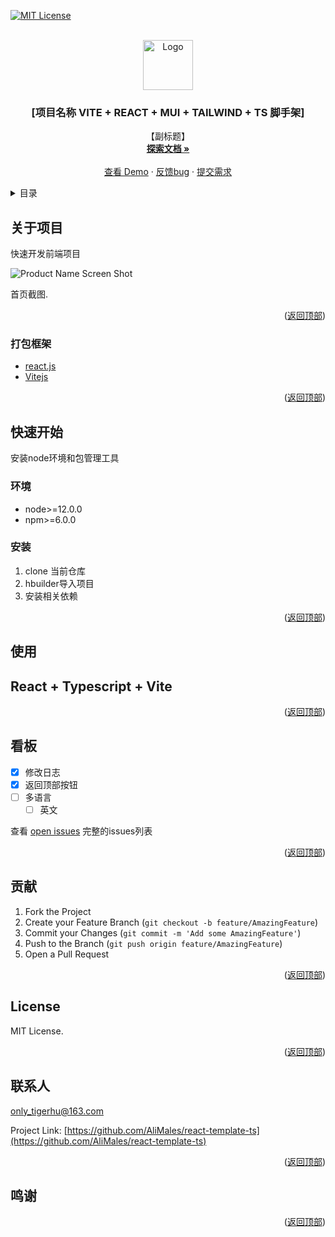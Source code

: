 

<div id="top"></div>

[![MIT License][license-shield]][license-url]



<!-- PROJECT LOGO -->
<br />
<div align="center">
  <a href="https://github.com/AliMales/react-template-ts">
    <img src="public/logo.png" alt="Logo" width="80" height="80">
  </a>

  <h3 align="center">[项目名称 VITE + REACT + MUI + TAILWIND + TS 脚手架]</h3>

  <p align="center">
    【副标题】
    <br />
    <a href="https://github.com/AliMales/react-template-ts"><strong>探索文档 »</strong></a>
    <br />
    <br />
    <a href="https://github.com/AliMales/react-template-ts">查看 Demo</a>
    ·
    <a href="https://github.com/AliMales/react-template-ts/issues">反馈bug</a>
    ·
    <a href="https://github.com/AliMales/react-template-ts/issues">提交需求</a>
  </p>
</div>



<!-- TABLE OF CONTENTS -->
<details>
  <summary>目录</summary>
  <ol>
    <li>
      <a href="#about-the-project">关于项目</a>
      <ul>
        <li><a href="#built-with">打包框架</a></li>
      </ul>
    </li>
    <li>
      <a href="#getting-started">快速开始</a>
      <ul>
        <li><a href="#prerequisites">环境</a></li>
        <li><a href="#installation">安装</a></li>
      </ul>
    </li>
    <li><a href="#usage">使用</a></li>
    <li><a href="#roadmap">看板</a></li>
    <li><a href="#contributing">贡献</a></li>
    <li><a href="#license">证书</a></li>
    <li><a href="#contact">联系人</a></li>
    <li><a href="#acknowledgments">鸣谢</a></li>
  </ol>
</details>



<!-- ABOUT THE PROJECT -->
## 关于项目
快速开发前端项目



![Product Name Screen Shot][product-screenshot]

首页截图.

<p align="right">(<a href="#top">返回顶部</a>)</p>



### 打包框架

* [react.js](https://react.org/)
* [Vitejs](https://vitejs.dev/)

<p align="right">(<a href="#top">返回顶部</a>)</p>



<!-- GETTING STARTED -->
## 快速开始

安装node环境和包管理工具

### 环境
 
* node>=12.0.0
* npm>=6.0.0

### 安装


1. clone 当前仓库
2. hbuilder导入项目 
3. 安装相关依赖



<p align="right">(<a href="#top">返回顶部</a>)</p>



<!-- USAGE EXAMPLES -->
## 使用

## React + Typescript + Vite

<p align="right">(<a href="#top">返回顶部</a>)</p>



<!-- ROADMAP -->
## 看板

- [x] 修改日志 
- [x] 返回顶部按钮
- [ ] 多语言
    - [ ] 英文

查看 [open issues](https://github.com/AliMales/react-template-ts/issues) 完整的issues列表

<p align="right">(<a href="#top">返回顶部</a>)</p>



<!-- CONTRIBUTING -->
## 贡献

1. Fork the Project
2. Create your Feature Branch (`git checkout -b feature/AmazingFeature`)
3. Commit your Changes (`git commit -m 'Add some AmazingFeature'`)
4. Push to the Branch (`git push origin feature/AmazingFeature`)
5. Open a Pull Request

<p align="right">(<a href="#top">返回顶部</a>)</p>



<!-- LICENSE -->
## License

 MIT License.

<p align="right">(<a href="#top">返回顶部</a>)</p>



<!-- CONTACT -->
## 联系人

only_tigerhu@163.com

Project Link: [https://github.com/AliMales/react-template-ts](https://github.com/AliMales/react-template-ts)

<p align="right">(<a href="#top">返回顶部</a>)</p>



<!-- ACKNOWLEDGMENTS -->
## 鸣谢


<p align="right">(<a href="#top">返回顶部</a>)</p>



<!-- MARKDOWN LINKS & IMAGES -->
<!-- https://www.markdownguide.org/basic-syntax/#reference-style-links -->
[license-shield]: https://img.shields.io/github/license/othneildrew/Best-README-Template.svg?style=for-the-badge
[license-url]: https://github.com/AliMales/react-template-ts/blob/master/README.md
[product-screenshot]: ./src/assets/images/banner.png
